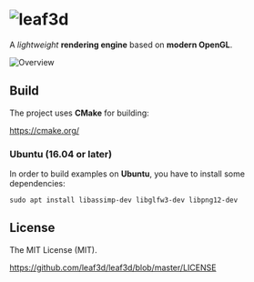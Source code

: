 # ![leaf3d](https://rawgit.com/leaf3d/leaf3d/master/logo.svg 'leaf3d')

A _lightweight_ **rendering engine** based on **modern OpenGL**.

![Overview](http://leaf3d.github.io/website/images/l3d_overview.png 'leaf3d')

## Build

The project uses **CMake** for building:

https://cmake.org/

### Ubuntu (16.04 or later)

In order to build examples on **Ubuntu**, you have to install some dependencies:

```
sudo apt install libassimp-dev libglfw3-dev libpng12-dev
```

## License

The MIT License (MIT).

https://github.com/leaf3d/leaf3d/blob/master/LICENSE
